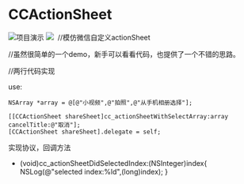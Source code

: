 # CCActionSheet
![项目演示](https://github.com/maxmoo/CCActionSheet/p_sheet.gif)
![](https://github.com/maxmoo/CCActionSheet/p_sheet.gif)
<img src="https://github.com/maxmoo/CCActionSheet/p_sheet.gif" alt="" style="max-width:100%;">
//模仿微信自定义actionSheet


//虽然很简单的一个demo，新手可以看看代码，也提供了一个不错的思路。


//两行代码实现



use:


    NSArray *array = @[@"小视频",@"拍照",@"从手机相册选择"];
    
    [[CCActionSheet shareSheet]cc_actionSheetWithSelectArray:array cancelTitle:@"取消"];
    [CCActionSheet shareSheet].delegate = self;
    
  实现协议，回调方法
  - (void)cc_actionSheetDidSelectedIndex:(NSInteger)index{
    NSLog(@"selected index:%ld",(long)index);
}
